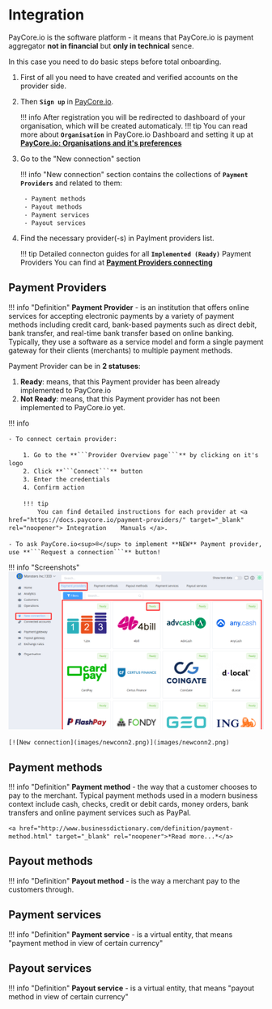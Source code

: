 # Integration

PayСore.io is the software platform  - it means that PayСore.io  is payment aggregator **not in financial** but **only in technical** sence.

In this case you need to do basic steps before total onboarding.

1. First of all you need to have created and verified accounts on the provider side. 
2. Then **```Sign up```** in <a href="https://dashboard.paycore.io/register" target="_blank" rel="noopener">PayСore.io</a>.

    !!! info
        After registration you will be redirected to dashboard of your organisation, which will be created automaticaly.
    !!! tip
        You can read more about **```Organisation```** in PayСore.io Dashboard  and setting it up at [**PayСore.io: Organisations and it's preferences**](../organisation/)

3. Go to the "New connection" section

    !!! info
        "New connection" section  contains the collections of **```Payment Providers```** and related to them:
    
        - Payment methods
        - Payout methods
        - Payment services
        - Payout services

4. Find the necessary provider(-s) in Paylment providers list.

    !!! tip
        Detailed connecton guides for all **```Implemented (Ready)```** Payment Providers You can find at [**Payment Providers connecting**](../../payment-providers/)




## Payment Providers 

!!! info "Definition"
    **Payment Provider** - is an institution that offers online services for accepting electronic payments by a variety of payment methods including credit card, bank-based payments such as direct debit, bank transfer, and real-time bank transfer based on online banking. Typically, they use a software as a service model and form a single payment gateway for their clients (merchants) to multiple payment methods.

Payment Provider  can be in **2 statuses**:

1. **Ready**: means, that this Payment provider has been already implemented to PayСore.io 
2. **Not Ready**: means, that this Payment provider has  not been implemented to PayСore.io yet.

!!! info
    
    - To connect certain provider:

        1. Go to the **```Provider Overview page```** by clicking on it's logo
        2. Click **```Connect```** button
        3. Enter the credentials 
        4. Confirm action
        
        !!! tip
            You can find detailed instructions for each provider at <a href="https://docs.paycore.io/payment-providers/" target="_blank" rel="noopener"> Integration    Manuals </a>.

    - To ask PayCore.io<sup>®</sup> to implement **NEW** Payment provider, use **```Request a connection```** button!

!!! info "Screenshots"
    [![New connection](images/newconn1.png)](images/newconn1.png)

    [![New connection](images/newconn2.png)](images/newconn2.png)


## Payment methods

!!! info "Definition"
    **Payment method** - the way that a customer chooses to pay to the merchant. Typical payment methods used in a modern business context include cash, checks, credit or debit cards, money orders, bank transfers and online payment services such as PayPal.
    
    <a href="http://www.businessdictionary.com/definition/payment-method.html" target="_blank" rel="noopener">*Read more...*</a>

## Payout methods

!!! info "Definition"
    **Payout method** - is the way a merchant pay to the customers through.

## Payment services

!!! info "Definition"
    **Payment service** - is a virtual entity, that means "payment method in view of certain currency"

## Payout services 

!!! info "Definition"
    **Payout service** - is a virtual entity, that means "payout method in view of certain currency"